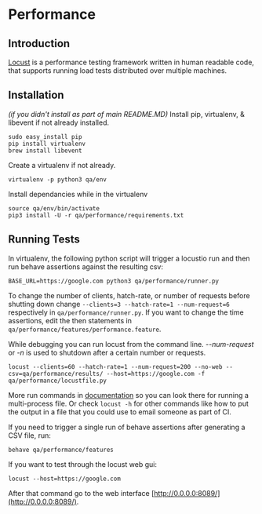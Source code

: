 # Performance

## Introduction
[Locust](http://locust.io/) is a performance testing framework written in human readable code, that supports running load tests distributed over multiple machines.

## Installation
*(if you didn't install as part of main README.MD)*
Install pip, virtualenv, & libevent if not already installed.
```
sudo easy_install pip
pip install virtualenv
brew install libevent
```
Create a virtualenv if not already.
```
virtualenv -p python3 qa/env
```
Install dependancies while in the virtualenv
```
source qa/env/bin/activate
pip3 install -U -r qa/performance/requirements.txt
```

## Running Tests
In virtualenv, the following python script will trigger a locustio run and then run behave assertions against the resulting csv:
```
BASE_URL=https://google.com python3 qa/performance/runner.py
```
To change the number of clients, hatch-rate, or number of requests before shutting down change `--clients=3 --hatch-rate=1 --num-request=6` respectively in `qa/performance/runner.py`. If you want to change the time assertions, edit the then statements in `qa/performance/features/performance.feature`.

While debugging you can run locust from the command line. *--num-request* or *-n* is used to shutdown after a certain number or requests.
```
locust --clients=60 --hatch-rate=1 --num-request=200 --no-web --csv=qa/performance/results/ --host=https://google.com -f qa/performance/locustfile.py
```
More run commands in  [documentation](http://docs.locust.io/en/latest/quickstart.html#start-locust) so you can look there for running a multi-process file. Or check `locust -h` for other commands like how to put the output in a file that you could use to email someone as part of CI.

If you need to trigger a single run of behave assertions after generating a CSV file, run:
```
behave qa/performance/features
```

If you want to test through the locust web gui:
```
locust --host=https://google.com
```
After that command go to the web interface [http://0.0.0.0:8089/](http://0.0.0.0:8089/).

